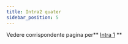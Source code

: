 ```yaml
---
title: Intra2 quater
sidebar_position: 5
---
```


Vedere corrispondente pagina per** [Intra 1](/docs/finance-area/declarations/intrastat/create-intrastat1/intra1-quater) **







